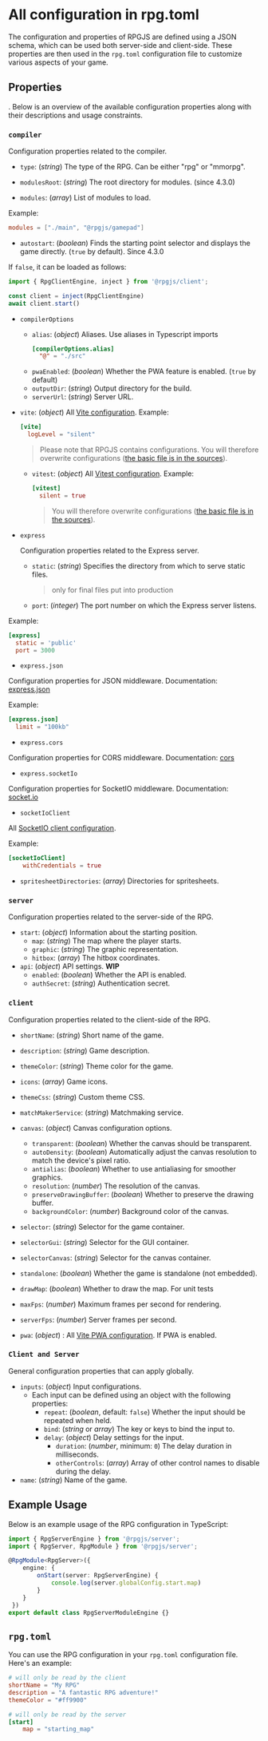 # All configuration in rpg.toml

The configuration and properties of RPGJS are defined using a JSON schema, which can be used both server-side and client-side. These properties are then used in the `rpg.toml` configuration file to customize various aspects of your game.

## Properties

. Below is an overview of the available configuration properties along with their descriptions and usage constraints.

### `compiler`

Configuration properties related to the compiler.

- `type`: (*string*) The type of the RPG. Can be either "rpg" or "mmorpg".

- `modulesRoot`: (*string*) The root directory for modules. (since 4.3.0)

- `modules`: (*array*) List of modules to load.

Example:

```toml
modules = ["./main", "@rpgjs/gamepad"]
```

- `autostart`: (*boolean*) Finds the starting point selector and displays the game directly. (`true` by default). Since 4.3.0

If `false`, it can be loaded as follows:

```ts
import { RpgClientEngine, inject } from '@rpgjs/client';

const client = inject(RpgClientEngine)
await client.start()
```

- `compilerOptions`
  - `alias`: (*object*) Aliases. Use aliases in Typescript imports
    ```toml
    [compilerOptions.alias]
      "@" = "./src"
    ```
  - `pwaEnabled`: (*boolean*) Whether the PWA feature is enabled. (`true` by default)
  - `outputDir`: (*string*) Output directory for the build.
  - `serverUrl`: (*string*) Server URL.

- `vite`: (*object*) All [Vite configuration](https://vitejs.dev/config/). Example:
    ```toml
    [vite]
      logLevel = "silent"
    ```
    > Please note that RPGJS contains configurations. You will therefore overwrite configurations ([the basic file is in the sources]([https://github.com/RSamaium/RPG-JS/blob/v4/packages/compiler/src/build/client-config.ts#L335])).

  - `vitest`: (*object*) All [Vitest configuration](https://vitest.dev/config/). Example:
    ```toml
    [vitest]
      silent = true
    ```
    >  You will therefore overwrite configurations ([the basic file is in the sources]([https://github.com/RSamaium/RPG-JS/blob/v4/packages/compiler/src/test/vitest.config.ts#L36])).

- `express`

  Configuration properties related to the Express server.

  - `static`: (*string*) Specifies the directory from which to serve static files.
    > only for final files put into production
  - `port`: (*integer*) The port number on which the Express server listens.

Example:

```toml
[express]
  static = 'public'
  port = 3000
```

- `express.json`

Configuration properties for JSON middleware. Documentation: [express.json](https://expressjs.com/en/api.html#express.json)

Example:

```toml
[express.json]
  limit = "100kb"
```

- `express.cors`

Configuration properties for CORS middleware. Documentation: [cors](https://expressjs.com/en/resources/middleware/cors.html)

- `express.socketIo`

Configuration properties for SocketIO middleware. Documentation: [socket.io](https://socket.io/docs/v4/server-initialization/)

-  `socketIoClient`

All [SocketIO client configuration](https://socket.io/docs/v4/client-initialization/).

Example:

```toml
[socketIoClient]
    withCredentials = true
```

- `spritesheetDirectories`: (*array*) Directories for spritesheets.

### `server`

Configuration properties related to the server-side of the RPG.

- `start`: (*object*) Information about the starting position.
  - `map`: (*string*) The map where the player starts.
  - `graphic`: (*string*) The graphic representation.
  - `hitbox`: (*array*) The hitbox coordinates.
- `api`: (*object*) API settings. **WIP**
  - `enabled`: (*boolean*) Whether the API is enabled.
  - `authSecret`: (*string*) Authentication secret.

### `client`

Configuration properties related to the client-side of the RPG.

- `shortName`: (*string*) Short name of the game.
- `description`: (*string*) Game description.
- `themeColor`: (*string*) Theme color for the game.
- `icons`: (*array*) Game icons.
- `themeCss`: (*string*) Custom theme CSS.
- `matchMakerService`: (*string*) Matchmaking service.

- `canvas`: (*object*) Canvas configuration options.
  - `transparent`: (*boolean*) Whether the canvas should be transparent.
  - `autoDensity`: (*boolean*) Automatically adjust the canvas resolution to match the device's pixel ratio.
  - `antialias`: (*boolean*) Whether to use antialiasing for smoother graphics.
  - `resolution`: (*number*) The resolution of the canvas.
  - `preserveDrawingBuffer`: (*boolean*) Whether to preserve the drawing buffer.
  - `backgroundColor`: (*number*) Background color of the canvas.

- `selector`: (*string*) Selector for the game container.
- `selectorGui`: (*string*) Selector for the GUI container.
- `selectorCanvas`: (*string*) Selector for the canvas container.
- `standalone`: (*boolean*) Whether the game is standalone (not embedded).
- `drawMap`: (*boolean*) Whether to draw the map. For unit tests
- `maxFps`: (*number*) Maximum frames per second for rendering.
- `serverFps`: (*number*) Server frames per second.
- `pwa`: (*object*) : All [Vite PWA configuration](https://vite-pwa-org.netlify.app). If PWA is enabled.

### `Client and Server`

General configuration properties that can apply globally.

- `inputs`: (*object*) Input configurations.
  - Each input can be defined using an object with the following properties:
    - `repeat`: (*boolean*, default: `false`) Whether the input should be repeated when held.
    - `bind`: (*string* or *array*) The key or keys to bind the input to.
    - `delay`: (*object*) Delay settings for the input.
      - `duration`: (*number*, minimum: `0`) The delay duration in milliseconds.
      - `otherControls`: (*array*) Array of other control names to disable during the delay.
- `name`: (*string*) Name of the game.

## Example Usage

Below is an example usage of the RPG configuration in TypeScript:

```ts
import { RpgServerEngine } from '@rpgjs/server';
import { RpgServer, RpgModule } from '@rpgjs/server';

@RpgModule<RpgServer>({
    engine: {
        onStart(server: RpgServerEngine) {
            console.log(server.globalConfig.start.map)
        }
    }
 })
export default class RpgServerModuleEngine {}
```


## `rpg.toml`

You can use the RPG configuration in your `rpg.toml` configuration file. Here's an example:

```toml
# will only be read by the client
shortName = "My RPG"
description = "A fantastic RPG adventure!"
themeColor = "#ff9900"

# will only be read by the server
[start]
    map = "starting_map" 
```